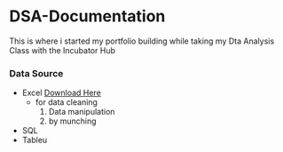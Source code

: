 # DSA-Documentation
This is where i started my portfolio building while taking my Dta Analysis Class with the Incubator Hub
### Data Source 
- Excel [Download Here](https://www.microsoft.com)
  - for data cleaning
    1. Data manipulation
    2. by munching
- SQL
- Tableu
